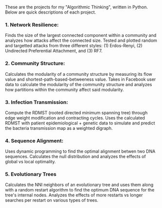 These are the projects for my "Algorithmic Thinking", written in Python. Below are quick descriptions of each project.

### 1. Network Resilience: 
Finds the size of the largest connected component within a community and analyzes how attacks affect the connected size. Tested and plotted random and targetted attacks from three different styles: (1) Erdos-Renyi, (2) Undirected Preferential Attachment, and (3) RF7.



### 2. Community Structure: 
Calculates the modularity of a community structure by measuring its flow value and shortest-path-based-betweeness value. Takes in Facebook user data to calculate the modularity of the community structure and analyzes how partitions within the community affect said modularity.



### 3. Infection Transmission: 
Compute the RDMST (rooted directed minimum spanning tree) through edge weight modification and contracting cycles. Uses the calculated RDMST with patient epidemiological + genetic data to simulate and predict the bacteria transmission map as a weighted digraph.



### 4. Sequence Alignment: 
Uses dynamic programming to find the optimal alignment betwen two DNA sequences. Calculates the null distribution and analyzes the effects of global vs local optimality. 

### 5. Evolutionary Trees
Calculates the NNI neighbors of an evolutionary tree and uses them along with a random restart algorithm to find the optimum DNA sequence for the tree's internal nodes. Analyzes the effects of more restarts vs longer searches per restart on various types of trees. 
